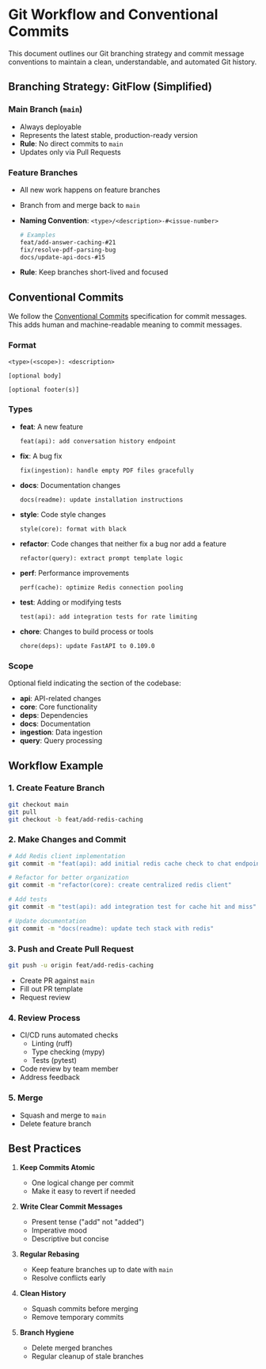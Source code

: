 # Git Workflow and Conventional Commits

This document outlines our Git branching strategy and commit message conventions to maintain a clean, understandable, and automated Git history.

## Branching Strategy: GitFlow (Simplified)

### Main Branch (`main`)

- Always deployable
- Represents the latest stable, production-ready version
- **Rule**: No direct commits to `main`
- Updates only via Pull Requests

### Feature Branches

- All new work happens on feature branches
- Branch from and merge back to `main`
- **Naming Convention**: `<type>/<description>-#<issue-number>`

  ```bash
  # Examples
  feat/add-answer-caching-#21
  fix/resolve-pdf-parsing-bug
  docs/update-api-docs-#15
  ```

- **Rule**: Keep branches short-lived and focused

## Conventional Commits

We follow the [Conventional Commits](https://www.conventionalcommits.org/) specification for commit messages. This adds human and machine-readable meaning to commit messages.

### Format

```
<type>(<scope>): <description>

[optional body]

[optional footer(s)]
```

### Types

- **feat**: A new feature

  ```
  feat(api): add conversation history endpoint
  ```

- **fix**: A bug fix

  ```
  fix(ingestion): handle empty PDF files gracefully
  ```

- **docs**: Documentation changes

  ```
  docs(readme): update installation instructions
  ```

- **style**: Code style changes

  ```
  style(core): format with black
  ```

- **refactor**: Code changes that neither fix a bug nor add a feature

  ```
  refactor(query): extract prompt template logic
  ```

- **perf**: Performance improvements

  ```
  perf(cache): optimize Redis connection pooling
  ```

- **test**: Adding or modifying tests

  ```
  test(api): add integration tests for rate limiting
  ```

- **chore**: Changes to build process or tools

  ```
  chore(deps): update FastAPI to 0.109.0
  ```

### Scope

Optional field indicating the section of the codebase:

- **api**: API-related changes
- **core**: Core functionality
- **deps**: Dependencies
- **docs**: Documentation
- **ingestion**: Data ingestion
- **query**: Query processing

## Workflow Example

### 1. Create Feature Branch

```bash
git checkout main
git pull
git checkout -b feat/add-redis-caching
```

### 2. Make Changes and Commit

```bash
# Add Redis client implementation
git commit -m "feat(api): add initial redis cache check to chat endpoint"

# Refactor for better organization
git commit -m "refactor(core): create centralized redis client"

# Add tests
git commit -m "test(api): add integration test for cache hit and miss"

# Update documentation
git commit -m "docs(readme): update tech stack with redis"
```

### 3. Push and Create Pull Request

```bash
git push -u origin feat/add-redis-caching
```

- Create PR against `main`
- Fill out PR template
- Request review

### 4. Review Process

- CI/CD runs automated checks
  - Linting (ruff)
  - Type checking (mypy)
  - Tests (pytest)
- Code review by team member
- Address feedback

### 5. Merge

- Squash and merge to `main`
- Delete feature branch

## Best Practices

1. **Keep Commits Atomic**
   - One logical change per commit
   - Make it easy to revert if needed

2. **Write Clear Commit Messages**
   - Present tense ("add" not "added")
   - Imperative mood
   - Descriptive but concise

3. **Regular Rebasing**
   - Keep feature branches up to date with `main`
   - Resolve conflicts early

4. **Clean History**
   - Squash commits before merging
   - Remove temporary commits

5. **Branch Hygiene**
   - Delete merged branches
   - Regular cleanup of stale branches

